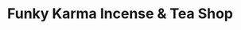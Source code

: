 ---
title: "Funky Karma Incense & Tea Shop"
url: /las-cruces/funky-karma-incense-und-tea-shop/
shop: Tee
---